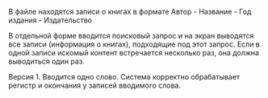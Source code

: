 В файле находятся записи о книгах в формате
Автор - Название - Год издания - Издательство

В отдельной форме вводится поисковый запрос и на экран выводятся
все записи (информация о книгах), подходящие под этот запрос. 
Если в одной записи искомый контент встречается несколько раз,
она должна выводиться один раз. 

Версия 1.
Вводится одно слово. Система корректно обрабатывает регистр
и окончания у записей вводимого слова. 
